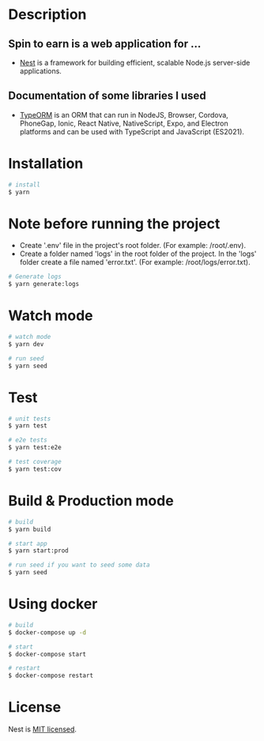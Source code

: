 # Description

## Spin to earn is a web application for ...

- [Nest](https://docs.nestjs.com) is a framework for building efficient, scalable Node.js server-side applications.

## Documentation of some libraries I used

- [TypeORM](https://typeorm.io/) is an ORM that can run in NodeJS, Browser, Cordova, PhoneGap, Ionic, React Native, NativeScript, Expo, and Electron platforms and can be used with TypeScript and JavaScript (ES2021).

# Installation

```bash
# install
$ yarn
```

# Note before running the project

- Create '.env' file in the project's root folder. (For example: /root/.env).
- Create a folder named 'logs' in the root folder of the project. In the 'logs' folder create a file named 'error.txt'. (For example: /root/logs/error.txt).

```bash
# Generate logs
$ yarn generate:logs
```

# Watch mode

```bash
# watch mode
$ yarn dev

# run seed
$ yarn seed
```

# Test

```bash
# unit tests
$ yarn test

# e2e tests
$ yarn test:e2e

# test coverage
$ yarn test:cov
```

# Build & Production mode

```bash
# build
$ yarn build

# start app
$ yarn start:prod

# run seed if you want to seed some data
$ yarn seed
```

# Using docker

```bash
# build
$ docker-compose up -d

# start
$ docker-compose start

# restart
$ docker-compose restart
```

# License

Nest is [MIT licensed](LICENSE).
